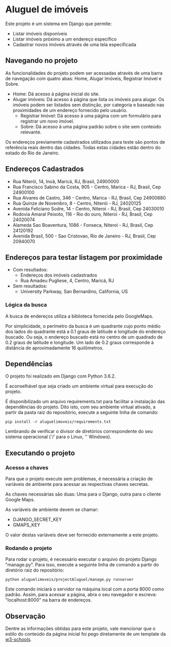 # Aluguel de imóveis

Este projeto é um sistema em Django que permite: 

* Listar imóveis disponíveis
* Listar imóveis próximo a um endereço específico
* Cadastrar novos imóveis através de uma tela especificada
	

## Navegando no projeto

As funcionalidades do projeto podem ser acessadas através de uma barra de navegação com quatro abas: Home, Alugar Imóveis, Registrar Imóvel e Sobre.
* Home: Dá acesso à página inicial do site.
* Alugar imóveis: Dá acesso à página que lista os imóveis para alugar. Os imóveis podem ser listados sem distinção, por categoria e baseado nas proximidades de um endereço fornecido pelo usuário.
	* Registrar Imóvel: Dá acesso à uma página com um formulário para registrar um novo imóvel.
	* Sobre: Dá acesso à uma página padrão sobre o site sem conteúdo relevante.


Os endereços previamente cadastrados utilizados para teste são pontos de referência reais dentro das cidades. Todas estas cidades estão dentro do estado do Rio de Janeiro.


## Endereços Cadastrados

* Rua Niterói, 14, Inoã, Maricá, RJ, Brasil, 24900000
* Rua Francisco Sabino da Costa, 905 - Centro, Marica - RJ, Brasil, Cep 24900100
* Rua Alvares de Castro, 346 - Centro, Marica - RJ, Brasil, Cep 24900880
* Rua Quinze de Novembro, 8 - Centro, Niterói - RJ, 24020125
* Avenida Feliciano Sodre, 14 - Centro, Niteroi - RJ, Brasil, Cep 24030010
* Rodovia Amaral Peixoto, 116 - Rio do ouro, Niteroi - RJ, Brasil, Cep 24020074
* Alameda Sao Boaventura, 1086 - Fonseca, Niteroi - RJ, Brasil, Cep 24120192
* Avenida Brasil, 500 - Sao Cristovao, Rio de Janeiro - RJ, Brasil, Cep 20940070

	
## Endereços para testar listagem por proximidade

* Com resultados:
  * Endereços dos imóveis cadastrados
  * Rua Amadeu Pugliese, 4, Centro, Maricá, RJ
* Sem resultados:
  * University Parkway, San Bernardino, California, US
	 

### Lógica da busca

A busca de endereços utiliza a biblioteca fornecida pelo GoogleMaps.

Por simplicidade, o perímetro da busca é um quadrante cujo ponto médio dos lados do quadrante está a 0.1 graus de latitude e longitude do endereço buscado. Ou seja, o endereço buscado está no centro de um quadrado de 0.2 graus de latitude e longitude. Um lado de 0.2 graus corresponde à distância de aproximadamente 16 quilômetros.


## Dependências

O projeto foi realizado em Django com Python 3.6.2. 

É aconselhável que seja criado um ambiente virtual para execução do projeto. 

É disponibilizado um arquivo requirements.txt para facilitar a instalação das dependências do projeto.
Dito isto, com seu ambiente virtual ativado, a partir da pasta raiz do repositório, execute a seguinte linha de comando:

`pip install -r aluguelimoveis/requirements.txt`

Lembrando de verificar o divisor de diretórios correspondente do seu sistema operacional ('/' para o Linux, '\' Windows).


## Executando o projeto

### Acesso a chaves

Para que o projeto execute sem problemas, é necessária a criação de variáveis de ambiente para acessar as respectivas chaves secretas.

As chaves necessárias são duas: Uma para o Django, outra para o cliente Google Maps.

As variáveis de ambiente devem se chamar:

* DJANGO_SECRET_KEY
* GMAPS_KEY

O valor destas variáveis deve ser fornecido externamente a este projeto.

### Rodando o projeto

Para rodar o projeto, é necessário executar o arquivo do projeto Django "manage.py". Para isso, execute a seguinte linha de comando a partir do diretório raiz do repositório:

`python aluguelimoveis/projectAluguel/manage.py runserver`

Este comando iniciará o servidor na máquina local com a porta 8000 como padrão. Assim, para acessar a página, abra o seu navegador e escreva: "localhost:8000" na barra de endereços.



	
## Observação

Dentre as informações obtidas para este projeto, vale mencionar que o estilo do conteúdo da página inicial foi pego diretamente de um template da [w3-schools](https://www.w3schools.com/w3css/tryw3css_templates_start_page.htm).
